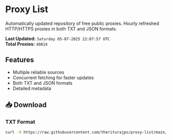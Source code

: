 # Proxy List

Automatically updated repository of free public proxies. Hourly refreshed HTTP/HTTPS proxies in both TXT and JSON formats.

**Last Updated:** `Saturday 05-07-2025 22:07:57 UTC`  
**Total Proxies:** `40814`

## Features
- Multiple reliable sources
- Concurrent fetching for faster updates
- Both TXT and JSON formats
- Detailed metadata

## 📥 Download

### TXT Format
```bash
curl -O https://raw.githubusercontent.com/theriturajps/proxy-list/main/proxies.txt